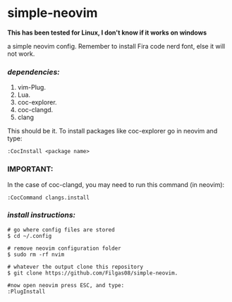 # simple-neovim

**This has been tested for Linux, I don't know if it works on windows**

a simple neovim config.
Remember to install Fira code nerd font, else it will not work.

### *_dependencies:_*

1. vim-Plug.
2. Lua.
3. coc-explorer.
4. coc-clangd.
5. clang

This should be it.
To install packages like coc-explorer go in neovim and type:
```
:CocInstall <package name>
```
### IMPORTANT:
In the case of coc-clangd, you may need to run this command (in neovim):
```
:CocCommand clangs.install
```

### *_install instructions:_*

```
# go where config files are stored
$ cd ~/.config

# remove neovim configuration folder
$ sudo rm -rf nvim

# whatever the output clone this repository
$ git clone https://github.com/Filgas08/simple-neovim.

#now open neovim press ESC, and type:
:PlugInstall
```
